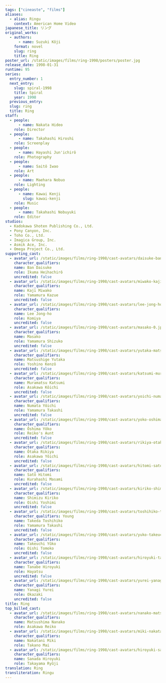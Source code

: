 ```yaml
---
tags: ["cineaste", "films"]
aliases:
  - alias: Ringu
    context: American Home Video
japanese_title: リング
original_works:
  - authors:
      - name: Suzuki Kôji
    format: novel
    slug: ring
    title: Ring
poster_url: /static/images/films/ring-1998/posters/poster.jpg
release_date: 1998-01-31
runtime: 95
series:
  entry_number: 1
  next_entry:
    slug: spiral-1998
    title: Spiral
    year: 1998
  previous_entry:
  slug: ring
  title: Ring
staff:
  - people:
      - name: Nakata Hideo
    role: Director
  - people:
      - name: Takahashi Hiroshi
    role: Screenplay
  - people:
      - name: Hayashi Jun'ichirô
    role: Photography
  - people:
      - name: Saitô Iwao
    role: Art
  - people:
      - name: Maehara Nobuo
    role: Lighting
  - people:
      - name: Kawai Kenji
        slug: kawai-kenji
    role: Music
  - people:
      - name: Takahashi Nobuyuki
    role: Editor
studios:
  - Kadokawa Shoten Publishing Co., Ltd.
  - Pony Canyon, Inc.
  - Toho Co., Ltd.
  - Imagica Group, Inc.
  - Asmik Ace, Inc.
  - Omega Project Co., Ltd.
supporting_cast:
  - avatar_url: /static/images/films/ring-1998/cast-avatars/daisuke-ban-0.jpg
    character_qualifiers:
    name: Ban Daisuke
    role: Ikuma Heihachirô
    uncredited: false
  - avatar_url: /static/images/films/ring-1998/cast-avatars/miwako-kaji-0.jpg
    character_qualifiers:
    name: Kaji Miwako
    role: Yamamura Kazue
    uncredited: false
  - avatar_url: /static/images/films/ring-1998/cast-avatars/lee-jong-ho-0.jpg
    character_qualifiers:
    name: Lee Jong-ho
    role: Komiya
    uncredited: false
  - avatar_url: /static/images/films/ring-1998/cast-avatars/masako-0.jpg
    character_qualifiers:
    name: Masako
    role: Yamamura Shizuko
    uncredited: false
  - avatar_url: /static/images/films/ring-1998/cast-avatars/yutaka-matsushige-0.jpg
    character_qualifiers:
    name: Matsushige Yutaka
    role: Yoshino Kenzô
    uncredited: false
  - avatar_url: /static/images/films/ring-1998/cast-avatars/katsumi-muramatsu-0.jpg
    character_qualifiers:
    name: Muramatsu Katsumi
    role: Asakawa Kôichi
    uncredited: false
  - avatar_url: /static/images/films/ring-1998/cast-avatars/yoichi-numata-0.jpg
    character_qualifiers:
    name: Numata Yôichi
    role: Yamamura Takashi
    uncredited: false
  - avatar_url: /static/images/films/ring-1998/cast-avatars/yoko-oshima-0.jpg
    character_qualifiers:
    name: Ôshima Yôko
    role: Reiko's Aunt
    uncredited: false
  - avatar_url: /static/images/films/ring-1998/cast-avatars/rikiya-otaka-0.jpg
    character_qualifiers:
    name: Ôtaka Rikiya
    role: Asakawa Yôichi
    uncredited: false
  - avatar_url: /static/images/films/ring-1998/cast-avatars/hitomi-sato-0.jpg
    character_qualifiers:
    name: Satô Hitomi
    role: Kurahashi Masami
    uncredited: false
  - avatar_url: /static/images/films/ring-1998/cast-avatars/kiriko-shimizu-0.jpg
    character_qualifiers:
    name: Shimizu Kiriko
    role: Oishi Yoshimi
    uncredited: false
  - avatar_url: /static/images/films/ring-1998/cast-avatars/toshihiko-takeda-0.jpg
    character_qualifiers: Young
    name: Takeda Toshihiko
    role: Yamamura Takashi
    uncredited: false
  - avatar_url: /static/images/films/ring-1998/cast-avatars/yuko-takeuchi-0.jpg
    character_qualifiers:
    name: Takeuchi Yûko
    role: Oishi Tomoko
    uncredited: false
  - avatar_url: /static/images/films/ring-1998/cast-avatars/hiroyuki-tanabe-0.jpg
    character_qualifiers:
    name: Tanabe Hiroyuki
    role: Hayatsu
    uncredited: false
  - avatar_url: /static/images/films/ring-1998/cast-avatars/yurei-yanagi-0.jpg
    character_qualifiers:
    name: Yanagi Yurei
    role: Okazaki
    uncredited: false
title: Ring
top_billed_cast:
  - avatar_url: /static/images/films/ring-1998/cast-avatars/nanako-matsushima-0.jpg
    character_qualifiers:
    name: Matsushima Nanako
    role: Asakawa Reiko
  - avatar_url: /static/images/films/ring-1998/cast-avatars/miki-nakatani-0.jpg
    character_qualifiers:
    name: Nakatani Miki
    role: Takano Mai
  - avatar_url: /static/images/films/ring-1998/cast-avatars/hiroyuki-sanada-0.jpg
    character_qualifiers:
    name: Sanada Hiroyuki
    role: Takayama Ryûji
translation: Ring
transliteration: Ringu
---
```

